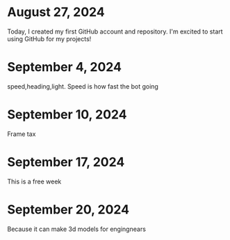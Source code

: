 
# August 27, 2024

Today, I created my first GitHub account and repository. I'm excited to start using GitHub for my projects!

# September 4, 2024

speed,heading,light. Speed is how fast the bot going 

# September 10, 2024

Frame tax

# September 17, 2024 

This is a free week 

# September 20, 2024

Because it can make 3d models for engingnears 
